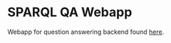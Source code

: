 # SPARQL QA Webapp

Webapp for question answering backend found [here](https://github.com/bastiscode/deep-sparql).

